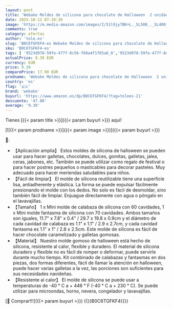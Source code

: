 ```yaml
---
layout: post
title: 'Webake Moldes de silicona para chocolate de Halloween  2 unidades  58 cavidades  mini molde de calabaza con 70 cavidades  molde de gomitas fantasmas para caramelos de Halloween  chocolate  gomitas '
date: 2025-10-12 07:10:39
image: 'https://m.media-amazon.com/images/I/51l9jy7BK+L._SL500_._SL400_.jpg'
comments: true
category: ofertas
author: 'tole.es'
slug: 'B0C6TGFKF4-es Webake Moldes de silicona para chocolate de Halloween 2...'
sku: 'B0C6TGFKF4-es'
tags: [ '9523d978-59fe-477f-8c56-f69a4f1f65a6_0','9523d978-59fe-477f-8c56-f69a4f1f65a6_5401','Arborist Merchandising Root','Hogar y cocina','Moldes para chocolates','Outlet de Hogar & Cocina','Outlet de Hogar & cocina','Repostería','Self Service','Special Features Stores','Suministros para la fabricación de dulces','Utensilios de repostería','halloween','webake','🇪🇸', ]
actualPrice: 9.39 EUR
currency: EUR
price: 9.39
comparePrice: 17.99 EUR
prodname: 'Webake Moldes de silicona para chocolate de Halloween  2 unidades  58 cavidades  mini molde de calabaza con 70 cavidades  molde de gomitas fantasmas para caramelos de Halloween  chocolate  gomitas '
country: 'es'
flag: '🇪🇸'
brand: 'webake'
buyurl: 'https://www.amazon.es/dp/B0C6TGFKF4/?tag=tolees-21'
descuento: '47.80'
average: '9.39'
---
```


Tienes [{{< param title >}}]({{< param buyurl >}}) aqui!

[![{{< param prodname >}}]({{< param image >}})]({{< param buyurl >}})

🔎:

- 【Aplicación amplia】 Estos moldes de silicona de halloween se pueden usar para hacer galletas, chocolates, dulces, gomitas, galletas, jalea, ceras, jabones, etc. También se puede utilizar como regalo de festival o para hacer postres pequeños o masticables para decorar pasteles. Muy adecuado para hacer meriendas saludables para niños.
- 【Fácil de limpiar】 El molde de silicona reutilizable tiene una superficie lisa, antiadherente y elástica. La forma se puede expulsar fácilmente presionando el molde con los dedos. No solo es fácil de desmoldar, sino también fácil de limpiar. Enjuague directamente con agua o póngalo en el lavavajillas.
- 【Tamaño】 1 x Mini molde de calabaza de silicona con 60 cavidades, 1 x Mini molde fantasma de silicona con 70 cavidades. Ambos tamaños son iguales, 11.7" x 7.8" x 0.4" / 29.7 x 19.8 x 0.9cm y el diámetro de cada cavidad de calabaza es 1.1" x 1.1" / 2.9 x 2.7cm, y cada cavidad fantasma es 1.1" x 1" / 2.8 x 2.5cm. Este molde de silicona es fácil de hacer chocolate caramelizado y galletas gomosas.
- 【Material】 Nuestro molde gomoso de halloween está hecho de silicona, resistente al calor, flexible y duradero. El material de silicona duradero y flexible no es fácil de romper o deformar, puede servirle durante mucho tiempo. Kit combinado de calabazas y fantasmas en dos piezas, dos formas diferentes, fácil de llamar la atención en halloween, puede hacer varias galletas a la vez, las porciones son suficientes para sus necesidades navideñas.
- 【Resistente al calor】 El molde de silicona se puede usar a temperaturas de -40 ° C a + 446 ° F (-40 ° C a + 230 ° C). Se puede utilizar para microondas, horno, nevera, congelador y lavavajillas.

[🛒 Comprar!!!]({{< param buyurl >}})
{{<world>}}B0C6TGFKF4{{</world>}}
